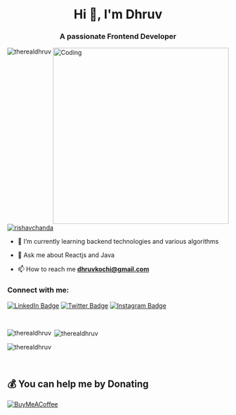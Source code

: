 <h1 align="center">Hi 👋, I'm Dhruv </h1>
<h3 align="center">A passionate Frontend Developer </h3>
<img align="right" alt="Coding" width="400" src="https://cdn.dribbble.com/users/1162077/screenshots/3848914/programmer.gif">


 <p align="left"> <img src="https://komarev.com/ghpvc/?username=therealdhruv&label=Profile%20views&color=0e75b6&style=flat" alt="therealdhruv" /> </p> 

<p align="left"> <a href="https://twitter.com/thereal_dhruv" target="blank"><img src="https://img.shields.io/twitter/follow/thereal_dhruv?logo=twitter&style=for-the-badge" alt="rishavchanda" /></a> </p>


- 🌱 I’m currently learning backend technologies and various algorithms

- 💬 Ask me about Reactjs and Java

- 📫 How to reach me **dhruvkochi@gmail.com**


<h3 align="left">Connect with me:</h3>
<p align="left">
 
  [![LinkedIn Badge](https://img.shields.io/badge/LinkedIn-0A66C2?logo=linkedin&logoColor=fff&style=for-the-badge)](https://www.linkedin.com/in/therealdhruv)
[![Twitter Badge](https://img.shields.io/badge/Twitter-1DA1F2?logo=twitter&logoColor=fff&style=for-the-badge)](https://twitter.com/thereal_dhruv)
[![Instagram Badge](https://img.shields.io/badge/Instagram-E4405F?logo=instagram&logoColor=fff&style=for-the-badge)](https://www.instagram.com/thereal_dhruv/)

<br />
 
<p><img align="left" src="https://github-readme-stats.vercel.app/api/top-langs?username=therealdhruv&show_icons=true&locale=en&layout=compact&theme=tokyonight" alt="therealdhruv" /></p>

<p>&nbsp;<img align="center" src="https://github-readme-stats.vercel.app/api?username=therealdhruv&show_icons=true&locale=en&theme=tokyonight" alt="therealdhruv" /></p>

<p><img align="center" src="https://github-readme-streak-stats.herokuapp.com/?user=therealdhruv&&theme=tokyonight" alt="therealdhruv" /></p>

<br />

## 💰 You can help me by Donating
[![BuyMeACoffee](https://img.shields.io/badge/Buy%20Me%20a%20Coffee-ffdd00?style=for-the-badge&logo=buy-me-a-coffee&logoColor=black)](https://www.buymeacoffee.com/therealdhruv)
